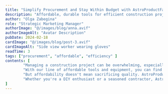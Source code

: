 ```yaml
---
title: "Simplify Procurement and Stay Within Budget with AstroProductFast"
description: "Affordable, durable tools for efficient construction projects"
author: "Olga Zabegina"
role: "Strategic Marketing Manager"
authorImage: "@/images/blog/anna.avif"
authorImageAlt: "Avatar Description"
pubDate: 2024-02-18
cardImage: "@/images/blog/post-3.avif"
cardImageAlt: "Side view worker wearing gloves"
readTime: 3
tags: ["procurement", "affordable", "efficiency" ]
contents: [
        "Managing a construction project can be overwhelming, especially when it comes to procurement. That's why AstroProductFast is committed to simplifying the process and keeping your projects within budget.",
        "With our line of affordable tools and equipment, you can find everything you need without breaking the bank. Our user-centric design ensures that our products are easy to use, saving you time and frustration on the job site.",
        "But affordability doesn't mean sacrificing quality. AstroProductFast products are built to last, providing reliable performance and durability when you need it most. And with our comprehensive documentation and tutorials, you can integrate our products seamlessly into your workflow, maximizing efficiency and productivity.",
        "Whether you're a DIY enthusiast or a seasoned contractor, AstroProductFast has the solutions you need to succeed. Experience the difference for yourself and see why AstroProductFast is the trusted choice for hardware and construction needs."
]
---
```

